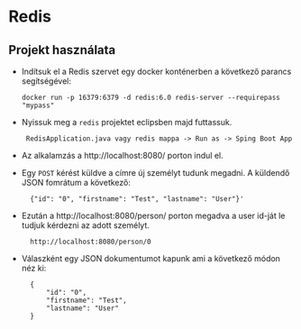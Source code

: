 # Redis
## Projekt használata
* Indítsuk el a Redis szervet egy docker konténerben a következő parancs segítségével: 

      docker run -p 16379:6379 -d redis:6.0 redis-server --requirepass "mypass"

* Nyissuk meg a `redis` projektet eclipsben majd futtassuk.

       RedisApplication.java vagy redis mappa -> Run as -> Sping Boot App
       
* Az alkalamzás a http://localhost:8080/ porton indul el.
* Egy `POST` kérést küldve a címre új személyt tudunk megadni. A küldendő JSON fomrátum a következő:

        {"id": "0", "firstname": "Test", "lastname": "User"}'
        
* Ezután a http://localhost:8080/person/ porton megadva a user id-ját le tudjuk kérdezni az adott személyt.

        http://localhost:8080/person/0

* Válaszként egy JSON dokumentumot kapunk ami a következő módon néz ki:

        {
            "id": "0",
            "firstname": "Test",
            "lastname": "User"
        }